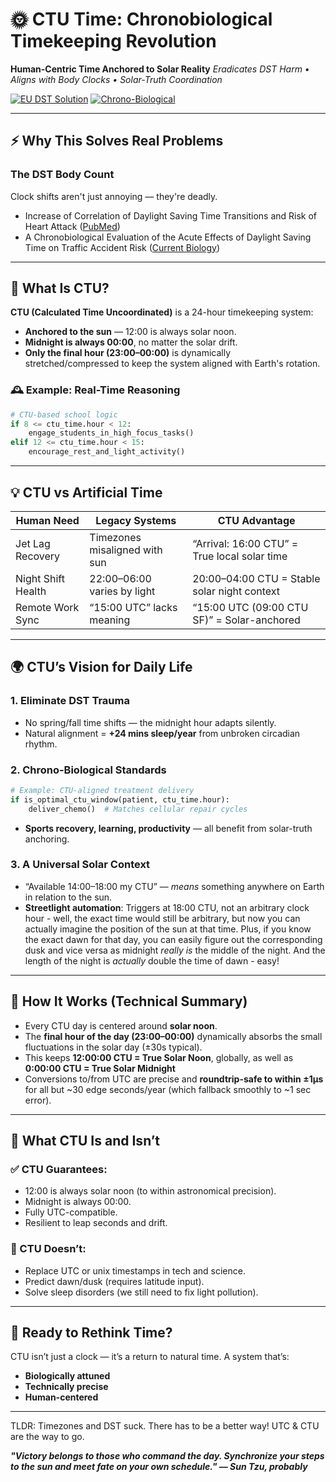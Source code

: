 # 🌞 CTU Time: Chronobiological Timekeeping Revolution

**Human-Centric Time Anchored to Solar Reality**
*Eradicates DST Harm • Aligns with Body Clocks • Solar-Truth Coordination*

[![EU DST Solution](https://img.shields.io/badge/Ends-DST%20Productivity%20Loss-green)]()
[![Chrono-Biological](https://img.shields.io/badge/Aligns-With%20Circadian%20Rhythm-blue)]()

---
## ⚡ Why This Solves Real Problems

### The DST Body Count
Clock shifts aren't just annoying — they're deadly.

- Increase of Correlation of Daylight Saving Time Transitions and Risk of Heart Attack ([PubMed](https://pubmed.ncbi.nlm.nih.gov/38888468/))
- A Chronobiological Evaluation of the Acute Effects of
Daylight Saving Time on Traffic Accident Risk ([Current Biology](https://embargoed.www.cell.com/current-biology/pdf/S0960-9822%2819%2931678-1.pdf))



---

## 🧠 What Is CTU?

**CTU (Calculated Time Uncoordinated)** is a 24-hour timekeeping system:
- **Anchored to the sun** — 12:00 is always solar noon.
- **Midnight is always 00:00**, no matter the solar drift.
- **Only the final hour (23:00–00:00)** is dynamically stretched/compressed to keep the system aligned with Earth's rotation.


### 🕰️ Example: Real-Time Reasoning

```python
# CTU-based school logic
if 8 <= ctu_time.hour < 12:
    engage_students_in_high_focus_tasks()
elif 12 <= ctu_time.hour < 15:
    encourage_rest_and_light_activity()
```

---

## 💡 CTU vs Artificial Time

| **Human Need**         | **Legacy Systems**               | **CTU Advantage**                              |
|------------------------|----------------------------------|------------------------------------------------|
| Jet Lag Recovery       | Timezones misaligned with sun   | “Arrival: 16:00 CTU” = True local solar time   |
| Night Shift Health     | 22:00–06:00 varies by light      | 20:00–04:00 CTU = Stable solar night context   |
| Remote Work Sync       | “15:00 UTC” lacks meaning        | “15:00 UTC (09:00 CTU SF)” = Solar-anchored    |

---

## 🌍 CTU’s Vision for Daily Life

### 1. Eliminate DST Trauma
- No spring/fall time shifts — the midnight hour adapts silently.
- Natural alignment = **+24 mins sleep/year** from unbroken circadian rhythm.

### 2. Chrono-Biological Standards

```python
# Example: CTU-aligned treatment delivery
if is_optimal_ctu_window(patient, ctu_time.hour):
    deliver_chemo()  # Matches cellular repair cycles
```

- **Sports recovery, learning, productivity** — all benefit from solar-truth anchoring.

### 3. A Universal Solar Context
- “Available 14:00–18:00 my CTU” — *means* something anywhere on Earth in relation to the sun.
- **Streetlight automation**: Triggers at 18:00 CTU, not an arbitrary clock hour - well, the exact time would still be arbitrary, but now you can actually imagine the position of the sun at that time. Plus, if you know the exact dawn for that day, you can easily figure out the corresponding dusk and vice versa as midnight *really is* the middle of the night. And the length of the night is *actually* double the time of dawn - easy!

---

## 🔧 How It Works (Technical Summary)

- Every CTU day is centered around **solar noon**.
- The **final hour of the day (23:00–00:00)** dynamically absorbs the small fluctuations in the solar day (±30s typical).
- This keeps **12:00:00 CTU = True Solar Noon**, globally, as well as **0:00:00 CTU = True Solar Midnight**
- Conversions to/from UTC are precise and **roundtrip-safe to within ±1μs** for all but ~30 edge seconds/year (which fallback smoothly to ~1 sec error).
---

## 🧪 What CTU Is and Isn’t

### ✅ CTU Guarantees:
- 12:00 is always solar noon (to within astronomical precision).
- Midnight is always 00:00.
- Fully UTC-compatible.
- Resilient to leap seconds and drift.

### 🚫 CTU Doesn’t:
- Replace UTC or unix timestamps in tech and science.
- Predict dawn/dusk (requires latitude input).
- Solve sleep disorders (we still need to fix light pollution).

---

## 🧭 Ready to Rethink Time?

CTU isn’t just a clock — it’s a return to natural time. A system that’s:

- **Biologically attuned**
- **Technically precise**
- **Human-centered**
---
TLDR: Timezones and DST suck. There has to be a better way! UTC & CTU are the way to go. 

***"Victory belongs to those who command the day. Synchronize your steps to the sun and meet fate on your own schedule." — Sun Tzu, probably***
